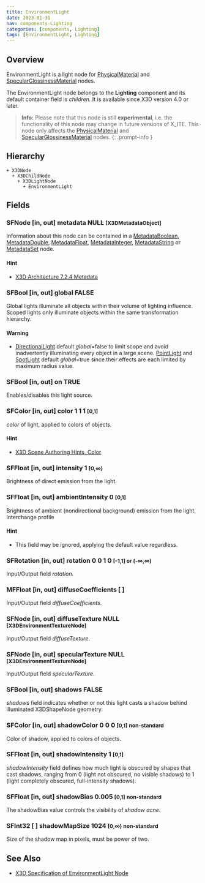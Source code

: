 ```yaml
---
title: EnvironmentLight
date: 2023-01-31
nav: components-Lighting
categories: [components, Lighting]
tags: [EnvironmentLight, Lighting]
---
```

<style>
.post h3 {
   word-spacing: 0.2em;
}
</style>

## Overview

EnvironmentLight is a light node for [PhysicalMaterial](/x_ite/components/shape/physicalmaterial/) and [SpecularGlossinessMaterial](/x_ite/components/x-ite/specularglossinessmaterial/) nodes.

The EnvironmentLight node belongs to the **Lighting** component and its default container field is *children.* It is available since X3D version 4.0 or later.

>**Info:** Please note that this node is still **experimental**, i.e. the functionality of this node may change in future versions of X_ITE. This node only affects the [PhysicalMaterial](../../shape/physicalmaterial/) and [SpecularGlossinessMaterial](../../x-ite/specularglossinessmaterial/) nodes.
{: .prompt-info }

## Hierarchy

```
+ X3DNode
  + X3DChildNode
    + X3DLightNode
      + EnvironmentLight
```

## Fields

### SFNode [in, out] **metadata** NULL <small>[X3DMetadataObject]</small>

Information about this node can be contained in a [MetadataBoolean](/x_ite/components/core/metadataboolean/), [MetadataDouble](/x_ite/components/core/metadatadouble/), [MetadataFloat](/x_ite/components/core/metadatafloat/), [MetadataInteger](/x_ite/components/core/metadatainteger/), [MetadataString](/x_ite/components/core/metadatastring/) or [MetadataSet](/x_ite/components/core/metadataset/) node.

#### Hint

- [X3D Architecture 7.2.4 Metadata](https://www.web3d.org/specifications/X3Dv4/ISO-IEC19775-1v4-IS/Part01/components/core.html#Metadata)

### SFBool [in, out] **global** FALSE

Global lights illuminate all objects within their volume of lighting influence. Scoped lights only illuminate objects within the same transformation hierarchy.

#### Warning

- [DirectionalLight](/x_ite/components/lighting/directionallight/) default *global*=false to limit scope and avoid inadvertently illuminating every object in a large scene. [PointLight](/x_ite/components/lighting/pointlight/) and [SpotLight](/x_ite/components/lighting/spotlight/) default *global*=true since their effects are each limited by maximum radius value.

### SFBool [in, out] **on** TRUE

Enables/disables this light source.

### SFColor [in, out] **color** 1 1 1 <small>[0,1]</small>

*color* of light, applied to colors of objects.

#### Hint

- [X3D Scene Authoring Hints, Color](https://www.web3d.org/x3d/content/examples/X3dSceneAuthoringHints.html#Color)

### SFFloat [in, out] **intensity** 1 <small>[0,∞)</small>

Brightness of direct emission from the light.

### SFFloat [in, out] **ambientIntensity** 0 <small>[0,1]</small>

Brightness of ambient (nondirectional background) emission from the light. Interchange profile

#### Hint

- This field may be ignored, applying the default value regardless.

### SFRotation [in, out] **rotation** 0 0 1 0 <small>[-1,1] or (-∞,∞)</small>

Input/Output field *rotation*.

### MFFloat [in, out] **diffuseCoefficients** [ ]

Input/Output field *diffuseCoefficients*.

### SFNode [in, out] **diffuseTexture** NULL <small>[X3DEnvironmentTextureNode]</small>

Input/Output field *diffuseTexture*.

### SFNode [in, out] **specularTexture** NULL <small>[X3DEnvironmentTextureNode]</small>

Input/Output field *specularTexture*.

### SFBool [in, out] **shadows** FALSE

*shadows* field indicates whether or not this light casts a shadow behind illuminated X3DShapeNode geometry.

### SFColor [in, out] **shadowColor** 0 0 0 <small>[0,1]</small> <small class="blue">non-standard</small>

Color of shadow, applied to colors of objects.

### SFFloat [in, out] **shadowIntensity** 1 <small>[0,1]</small>

*shadowIntensity* field defines how much light is obscured by shapes that cast shadows, ranging from 0 (light not obscured, no visible shadows) to 1 (light completely obscured, full-intensity shadows).

### SFFloat [in, out] **shadowBias** 0.005 <small>[0,1]</small> <small class="blue">non-standard</small>

The shadowBias value controls the visibility of *shadow acne*.

### SFInt32 [ ] **shadowMapSize** 1024 <small>[0,∞)</small> <small class="blue">non-standard</small>

Size of the shadow map in pixels, must be power of two.

## See Also

- [X3D Specification of EnvironmentLight Node](https://www.web3d.org/documents/specifications/19775-1/V4.0/Part01/components/lighting.html#EnvironmentLight)
